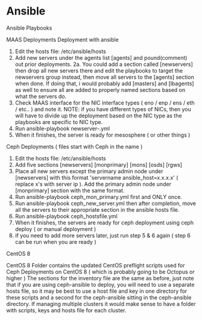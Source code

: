 # Ansible
Ansible Playbooks

MAAS Deployments
Deployment with ansible
1. Edit the hosts file: /etc/ansible/hosts
2. Add new servers under the agents list [agents] and pound(comment) out prior deployments.
2a. You could add a section called [newservers] then drop all new servers there and edit the playbooks to target the newservers group instead, then move all servers to the [agents] section when done.  If doing that, i would probably add [masters] and [lbagents] as well to ensure all are added to properly named sections based on what the servers do.
3. Check MAAS interface for the NIC interface types ( eno / enp / ens / eth / etc.. ) and note it.
NOTE: if you have different types of NICs, then you will have to divide up the deployment based on the NIC type as the playbooks are specific to NIC type.
4. Run ansible-playbook newserver-<NICTYPEHERE>.yml
5. When it finishes, the server is ready for mesosphere ( or other things )



Ceph Deployments ( files start with Ceph in the name )
1. Edit the hosts file: /etc/ansible/hosts
2. Add five sections
[newservers]
[monprimary]
[mons]
[osds]
[rgws]
3. Place all new servers except the primary admin node under [newservers] with this format 'servername ansible_host=x.x.x.x' ( replace x's with server ip ).  Add the primary admin node under [monprimary] section with the same format.
4. Run ansible-playbook ceph_mon_primary.yml first and ONLY once.
5. Run ansible-playbook ceph_new_server.yml then after completion, move all the servers to their appropriate section in the ansible hosts file.
6. Run ansible-playbook ceph_hostsfile.yml
7. When it finishes, the servers are ready for ceph deployment using ceph deploy ( or manual deployment )
8. if you need to add more servers later, just run step 5 & 6 again ( step 6 can be run when you are ready )


CentOS 8

CentOS 8 Folder contains the updated CentOS preflight scripts used for Ceph Deployments on CentOS 8 ( which is probably going to be Octopus or higher )
The sections for the inventory file are the same as before, just note that if you are using ceph-ansible to deploy, you will need to use a separate hosts file, so it may be best to use a host file and key in one directory for these scripts and a second for the ceph-ansible sitting in the ceph-ansible directory.  If managing multiple clusters it would make sense to have a folder with scripts, keys and hosts file for each cluster.
